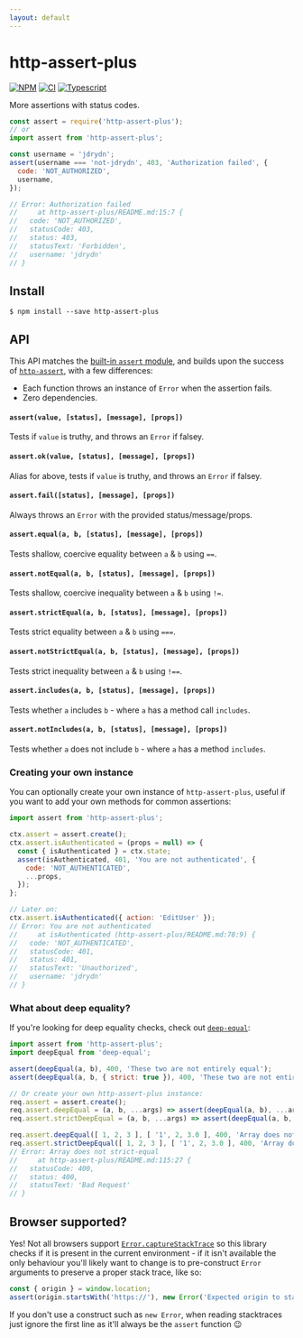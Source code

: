 ```yaml
---
layout: default
---
```


# http-assert-plus

[![NPM](https://badge.fury.io/js/http-assert-plus.svg)](https://npm.im/http-assert-plus)
[![CI](https://github.com/jdrydn/http-assert-plus/actions/workflows/ci.yml/badge.svg?branch=master&event=push)](https://github.com/jdrydn/http-assert-plus/actions/workflows/ci.yml)
[![Typescript](https://img.shields.io/badge/TS-TypeScript-%230074c1.svg)](https://www.typescriptlang.org)
<!-- [![Coverage](https://coveralls.io/repos/github/jdrydn/http-assert-plus/badge.svg)](https://coveralls.io/github/jdrydn/http-assert-plus) -->

More assertions with status codes.

```js
const assert = require('http-assert-plus');
// or
import assert from 'http-assert-plus';

const username = 'jdrydn';
assert(username === 'not-jdrydn', 403, 'Authorization failed', {
  code: 'NOT_AUTHORIZED',
  username,
});

// Error: Authorization failed
//     at http-assert-plus/README.md:15:7 {
//   code: 'NOT_AUTHORIZED',
//   statusCode: 403,
//   status: 403,
//   statusText: 'Forbidden',
//   username: 'jdrydn'
// }
```

## Install

```
$ npm install --save http-assert-plus
```

## API

This API matches the [built-in `assert` module](https://nodejs.org/dist/latest/docs/api/assert.html), and builds upon the success of [`http-assert`](https://github.com/jshttp/http-assert), with a few differences:

- Each function throws an instance of `Error` when the assertion fails.
- Zero dependencies.

#### `assert(value, [status], [message], [props])`
Tests if `value` is truthy, and throws an `Error` if falsey.

#### `assert.ok(value, [status], [message], [props])`
Alias for above, tests if `value` is truthy, and throws an `Error` if falsey.

#### `assert.fail([status], [message], [props])`
Always throws an `Error` with the provided status/message/props.

#### `assert.equal(a, b, [status], [message], [props])`
Tests shallow, coercive equality between `a` & `b` using `==`.

#### `assert.notEqual(a, b, [status], [message], [props])`
Tests shallow, coercive inequality between `a` & `b` using `!=`.

#### `assert.strictEqual(a, b, [status], [message], [props])`
Tests strict equality between `a` & `b` using `===`.

#### `assert.notStrictEqual(a, b, [status], [message], [props])`
Tests strict inequality between `a` & `b` using `!==`.

#### `assert.includes(a, b, [status], [message], [props])`
Tests whether `a` includes `b` - where `a` has a method call `includes`.

#### `assert.notIncludes(a, b, [status], [message], [props])`
Tests whether `a` does not include `b` - where `a` has a method `includes`.

### Creating your own instance

You can optionally create your own instance of `http-assert-plus`, useful if you want to add your own methods for common assertions:

```js
import assert from 'http-assert-plus';

ctx.assert = assert.create();
ctx.assert.isAuthenticated = (props = null) => {
  const { isAuthenticated } = ctx.state;
  assert(isAuthenticated, 401, 'You are not authenticated', {
    code: 'NOT_AUTHENTICATED',
    ...props,
  });
};

// Later on:
ctx.assert.isAuthenticated({ action: 'EditUser' });
// Error: You are not authenticated
//     at isAuthenticated (http-assert-plus/README.md:78:9) {
//   code: 'NOT_AUTHENTICATED',
//   statusCode: 401,
//   status: 401,
//   statusText: 'Unauthorized',
//   username: 'jdrydn'
// }
```

### What about deep equality?

If you're looking for deep equality checks, check out [`deep-equal`](https://npm.im/deep-equal):

```js
import assert from 'http-assert-plus';
import deepEqual from 'deep-equal';

assert(deepEqual(a, b), 400, 'These two are not entirely equal');
assert(deepEqual(a, b, { strict: true }), 400, 'These two are not entirely equal');

// Or create your own http-assert-plus instance:
req.assert = assert.create();
req.assert.deepEqual = (a, b, ...args) => assert(deepEqual(a, b), ...args);
req.assert.strictDeepEqual = (a, b, ...args) => assert(deepEqual(a, b, { strict: true }), ...args);

req.assert.deepEqual([ 1, 2, 3 ], [ '1', 2, 3.0 ], 400, 'Array does not equal');
req.assert.strictDeepEqual([ 1, 2, 3 ], [ '1', 2, 3.0 ], 400, 'Array does not strict-equal');
// Error: Array does not strict-equal
//     at http-assert-plus/README.md:115:27 {
//   statusCode: 400,
//   status: 400,
//   statusText: 'Bad Request'
// }
```

## Browser supported?

Yes! Not all browsers support [`Error.captureStackTrace`](https://developer.mozilla.org/en-US/docs/Web/JavaScript/Reference/Global_Objects/Error#static_methods) so this library checks if it is present in the current environment - if it isn't available the only behaviour you'll likely want to change is to pre-construct `Error` arguments to preserve a proper stack trace, like so:

```js
const { origin } = window.location;
assert(origin.startsWith('https://'), new Error('Expected origin to start with https://'));
```

If you don't use a construct such as `new Error`, when reading stacktraces just ignore the first line as it'll always be the `assert` function :wink:
